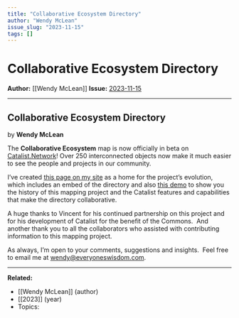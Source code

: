 ```yaml
---
title: "Collaborative Ecosystem Directory"
author: "Wendy McLean"
issue_slug: "2023-11-15"
tags: []
---
```


# Collaborative Ecosystem Directory

**Author:** [[Wendy McLean]]
**Issue:** [2023-11-15](https://plex.collectivesensecommons.org/2023-11-15/)

---

## Collaborative Ecosystem Directory
by **Wendy McLean**

The **Collaborative Ecosystem** map is now officially in beta on [Catalist.Network](https://www.catalist.network/)! Over 250 interconnected objects now make it much easier to see the people and projects in our community.

I’ve created [this page on my site](https://www.everyoneswisdom.com/the-ecosystem) as a home for the project’s evolution, which includes an embed of the directory and also [this demo](https://youtu.be/FuxdUvKIi0o?si=bt9BVH5GX8zcQoqM) to show you the history of this mapping project and the Catalist features and capabilities that make the directory collaborative.

A huge thanks to Vincent for his continued partnership on this project and for his development of Catalist for the benefit of the Commons.  And another thank you to all the collaborators who assisted with contributing information to this mapping project.

As always, I’m open to your comments, suggestions and insights.  Feel free to email me at [wendy@everyoneswisdom.com](mailto:wendy@everyoneswisdom.com).

---

**Related:**
- [[Wendy McLean]] (author)
- [[2023]] (year)
- Topics: 

